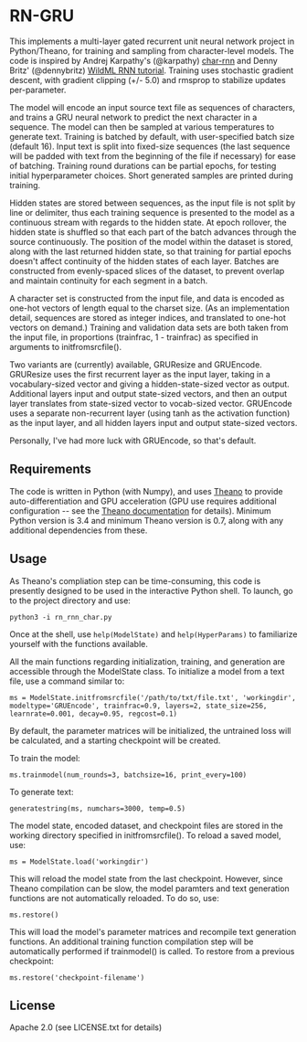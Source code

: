 # RN-GRU
This implements a multi-layer gated recurrent unit neural network project in Python/Theano, for training and sampling from character-level models. The code is inspired by Andrej Karpathy's (@karpathy) [char-rnn](https://github.com/karpathy/char-rnn) and Denny Britz' (@dennybritz) [WildML RNN tutorial](https://github.com/dennybritz/rnn-tutorial-gru-lstm). Training uses stochastic gradient descent, with gradient clipping (+/- 5.0) and rmsprop to stabilize updates per-parameter.

The model will encode an input source text file as sequences of characters, and trains a GRU neural network to predict the next character in a sequence. The model can then be sampled at various temperatures to generate text. Training is batched by default, with user-specified batch size (default 16). Input text is split into fixed-size sequences (the last sequence will be padded with text from the beginning of the file if necessary) for ease of batching. Training round durations can be partial epochs, for testing initial hyperparameter choices. Short generated samples are printed during training.

Hidden states are stored between sequences, as the input file is not split by line or delimiter, thus each training sequence is presented to the model as a continuous stream with regards to the hidden state. At epoch rollover, the hidden state is shuffled so that each part of the batch advances through the source continuously. The position of the model within the dataset is stored, along with the last returned hidden state, so that training for partial epochs doesn't affect continuity of the hidden states of each layer. Batches are constructed from evenly-spaced slices of the dataset, to prevent overlap and maintain continuity for each segment in a batch.

A character set is constructed from the input file, and data is encoded as one-hot vectors of length equal to the charset size. (As an implementation detail, sequences are stored as integer indices, and translated to one-hot vectors on demand.) Training and validation data sets are both taken from the input file, in proportions (trainfrac, 1 - trainfrac) as specified in arguments to initfromsrcfile().

Two variants are (currently) available, GRUResize and GRUEncode. GRUResize uses the first recurrent layer as the input layer, taking in a vocabulary-sized vector and giving a hidden-state-sized vector as output. Additional layers input and output state-sized vectors, and then an output layer translates from state-sized vector to vocab-sized vector. GRUEncode uses a separate non-recurrent layer (using tanh as the activation function) as the input layer, and all hidden layers input and output state-sized vectors.

Personally, I've had more luck with GRUEncode, so that's default.

## Requirements
The code is written in Python (with Numpy), and uses [Theano](http://deeplearning.net/software/theano/) to provide auto-differentiation and GPU acceleration (GPU use requires additional configuration -- see the [Theano documentation](http://deeplearning.net/software/theano/tutorial/using_gpu.html) for details). Minimum Python version is 3.4 and minimum Theano version is 0.7, along with any additional dependencies from these.

## Usage
As Theano's compliation step can be time-consuming, this code is presently designed to be used in the interactive Python shell. To launch, go to the project directory and use:
```
python3 -i rn_rnn_char.py
```
Once at the shell, use ```help(ModelState)``` and ```help(HyperParams)``` to familiarize yourself with the functions available.

All the main functions regarding initialization, training, and generation are accessible through the ModelState class. To initialize a model from a text file, use a command similar to:
```
ms = ModelState.initfromsrcfile('/path/to/txt/file.txt', 'workingdir', modeltype='GRUEncode', trainfrac=0.9, layers=2, state_size=256, learnrate=0.001, decay=0.95, regcost=0.1)
```
By default, the parameter matrices will be initialized, the untrained loss will be calculated, and a starting checkpoint will be created.

To train the model:
```
ms.trainmodel(num_rounds=3, batchsize=16, print_every=100)
```

To generate text:
```
generatestring(ms, numchars=3000, temp=0.5)
```

The model state, encoded dataset, and checkpoint files are stored in the working directory specified in initfromsrcfile(). To reload a saved model, use:
```
ms = ModelState.load('workingdir')
```
This will reload the model state from the last checkpoint. However, since Theano compilation can be slow, the model paramters and text generation functions are not automatically reloaded. To do so, use:
```
ms.restore()
```
This will load the model's parameter matrices and recompile text generation functions. An additional training function compilation step will be automatically performed if trainmodel() is called. To restore from a previous checkpoint:
```
ms.restore('checkpoint-filename')
```

## License
Apache 2.0 (see LICENSE.txt for details)
